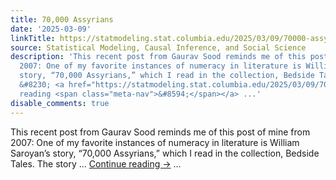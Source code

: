 ```yaml
---
title: 70,000 Assyrians
date: '2025-03-09'
linkTitle: https://statmodeling.stat.columbia.edu/2025/03/09/70000-assyrians-2/
source: Statistical Modeling, Causal Inference, and Social Science
description: 'This recent post from Gaurav Sood reminds me of this post of mine from
  2007: One of my favorite instances of numeracy in literature is William Saroyan’s
  story, “70,000 Assyrians,” which I read in the collection, Bedside Tales. The story
  &#8230; <a href="https://statmodeling.stat.columbia.edu/2025/03/09/70000-assyrians-2/">Continue
  reading <span class="meta-nav">&#8594;</span></a> ...'
disable_comments: true
---
```

This recent post from Gaurav Sood reminds me of this post of mine from 2007: One of my favorite instances of numeracy in literature is William Saroyan’s story, “70,000 Assyrians,” which I read in the collection, Bedside Tales. The story &#8230; <a href="https://statmodeling.stat.columbia.edu/2025/03/09/70000-assyrians-2/">Continue reading <span class="meta-nav">&#8594;</span></a> ...
